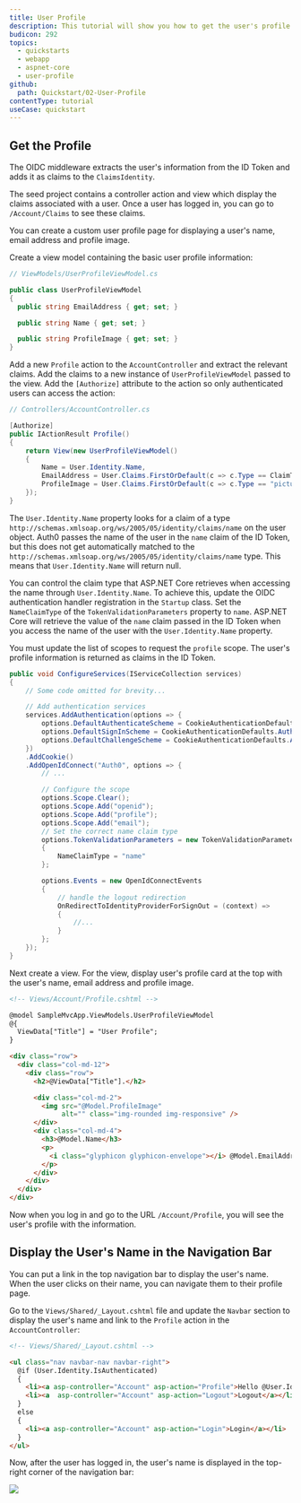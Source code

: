 ```yaml
---
title: User Profile
description: This tutorial will show you how to get the user's profile and display it.
budicon: 292
topics:
  - quickstarts
  - webapp
  - aspnet-core
  - user-profile
github:
  path: Quickstart/02-User-Profile
contentType: tutorial
useCase: quickstart
---
```

## Get the Profile

The OIDC middleware extracts the user's information from the ID Token and adds it as claims to the `ClaimsIdentity`.

The seed project contains a controller action and view which display the claims associated with a user. Once a user has logged in, you can go to `/Account/Claims` to see these claims.

You can create a custom user profile page for displaying a user's name, email address and profile image.

Create a view model containing the basic user profile information:

```csharp
// ViewModels/UserProfileViewModel.cs

public class UserProfileViewModel
{
  public string EmailAddress { get; set; }

  public string Name { get; set; }

  public string ProfileImage { get; set; }
}
```

Add a new `Profile` action to the `AccountController` and extract the relevant claims. Add the claims to a new instance of `UserProfileViewModel` passed to the view. Add the `[Authorize]` attribute to the action so only authenticated users can access the action:

```csharp
// Controllers/AccountController.cs

[Authorize]
public IActionResult Profile()
{
    return View(new UserProfileViewModel()
    {
        Name = User.Identity.Name,
        EmailAddress = User.Claims.FirstOrDefault(c => c.Type == ClaimTypes.Email)?.Value,
        ProfileImage = User.Claims.FirstOrDefault(c => c.Type == "picture")?.Value
    });
}
```

The `User.Identity.Name` property looks for a claim of a type `http://schemas.xmlsoap.org/ws/2005/05/identity/claims/name` on the user object. Auth0 passes the name of the user in the `name` claim of the ID Token, but this does not get automatically matched to the  `http://schemas.xmlsoap.org/ws/2005/05/identity/claims/name` type. This means that `User.Identity.Name` will return null.

You can control the claim type that ASP.NET Core retrieves when accessing the name through `User.Identity.Name`. To achieve this, update the OIDC authentication handler registration in the `Startup` class. Set the `NameClaimType` of the `TokenValidationParameters` property to `name`. ASP.NET Core will retrieve the value of the `name` claim passed in the ID Token when you access the name of the user with the `User.Identity.Name` property.

You must update the list of scopes to request the `profile` scope. The user's profile information is returned as claims in the ID Token.

```csharp
public void ConfigureServices(IServiceCollection services)
{
    // Some code omitted for brevity...

    // Add authentication services
    services.AddAuthentication(options => {
        options.DefaultAuthenticateScheme = CookieAuthenticationDefaults.AuthenticationScheme;
        options.DefaultSignInScheme = CookieAuthenticationDefaults.AuthenticationScheme;
        options.DefaultChallengeScheme = CookieAuthenticationDefaults.AuthenticationScheme;
    })
    .AddCookie()
    .AddOpenIdConnect("Auth0", options => {
        // ...

        // Configure the scope
        options.Scope.Clear();
        options.Scope.Add("openid");
        options.Scope.Add("profile");
        options.Scope.Add("email");
        // Set the correct name claim type
        options.TokenValidationParameters = new TokenValidationParameters
        {
            NameClaimType = "name"
        };

        options.Events = new OpenIdConnectEvents
        {
            // handle the logout redirection 
            OnRedirectToIdentityProviderForSignOut = (context) =>
            {
                //...
            }
        };   
    });
}
```

Next create a view. For the view, display user's profile card at the top with the user's name, email address and profile image.

```html
<!-- Views/Account/Profile.cshtml -->

@model SampleMvcApp.ViewModels.UserProfileViewModel
@{
  ViewData["Title"] = "User Profile";
}

<div class="row">
  <div class="col-md-12">
    <div class="row">
      <h2>@ViewData["Title"].</h2>

      <div class="col-md-2">
        <img src="@Model.ProfileImage"
             alt="" class="img-rounded img-responsive" />
      </div>
      <div class="col-md-4">
        <h3>@Model.Name</h3>
        <p>
          <i class="glyphicon glyphicon-envelope"></i> @Model.EmailAddress
        </p>
      </div>
    </div>
  </div>
</div>
```

Now when you log in and go to the URL `/Account/Profile`, you will see the user's profile with the information.

## Display the User's Name in the Navigation Bar

You can put a link in the top navigation bar to display the user's name. When the user clicks on their name, you can navigate them to their profile page.

Go to the `Views/Shared/_Layout.cshtml` file and update the `Navbar` section to display the user's name and link to the `Profile` action in the `AccountController`:

```html
<!-- Views/Shared/_Layout.cshtml -->

<ul class="nav navbar-nav navbar-right">
  @if (User.Identity.IsAuthenticated)
  {
    <li><a asp-controller="Account" asp-action="Profile">Hello @User.Identity.Name!</a></li>
    <li><a  asp-controller="Account" asp-action="Logout">Logout</a></li>
  }
  else
  {
    <li><a asp-controller="Account" asp-action="Login">Login</a></li>
  }
</ul>
```

Now, after the user has logged in, the user's name is displayed in the top-right corner of the navigation bar:

![](/media/articles/server-platforms/aspnet-core/navbar-userprofile.png)
